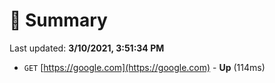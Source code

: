 # 📖 Summary
Last updated: **3/10/2021, 3:51:34 PM**

- `GET` [https://google.com](https://google.com) - **Up** (114ms)
